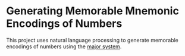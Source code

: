 # Generating Memorable Mnemonic Encodings of Numbers
This project uses natural language processing to generate memorable encodings of numbers using the [major system](https://en.wikipedia.org/wiki/Mnemonic_major_system).
